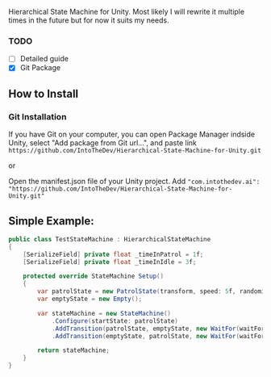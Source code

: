 Hierarchical State Machine for Unity. Most likely I will rewrite it multiple times in the future but for now it suits my needs.

### TODO
- [ ] Detailed guide
- [x] Git Package

## How to Install
### Git Installation

If you have Git on your computer, you can open Package Manager indside Unity, select "Add package from Git url...", and paste link ```https://github.com/IntoTheDev/Hierarchical-State-Machine-for-Unity.git```

or

Open the manifest.json file of your Unity project.
Add ```"com.intothedev.ai": "https://github.com/IntoTheDev/Hierarchical-State-Machine-for-Unity.git"```

## Simple Example:
```csharp
public class TestStateMachine : HierarchicalStateMachine
{
	[SerializeField] private float _timeInPatrol = 1f;
	[SerializeField] private float _timeInIdle = 3f;

	protected override StateMachine Setup()
	{
		var patrolState = new PatrolState(transform, speed: 5f, randomizeStartSpeed: true);
		var emptyState = new Empty();

		var stateMachine = new StateMachine()
			.Configure(startState: patrolState)
			.AddTransition(patrolState, emptyState, new WaitFor(waitFor: 1f), reversed: false)
			.AddTransition(emptyState, patrolState, new WaitFor(waitFor: 3f), reversed: false);

		return stateMachine;
	}
}
```
